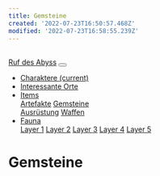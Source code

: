 ```yaml
---
title: Gemsteine
created: '2022-07-23T16:50:57.468Z'
modified: '2022-07-23T16:58:55.239Z'
---
```


<div class="meta_for_parser tablespecs" style="visibility:hidden">Gemsteine</div>
<link rel="stylesheet" href="https://cdn.jsdelivr.net/npm/bootstrap@4.5.3/dist/css/bootstrap.min.css" integrity="sha384-TX8t27EcRE3e/ihU7zmQxVncDAy5uIKz4rEkgIXeMed4M0jlfIDPvg6uqKI2xXr2" crossorigin="anonymous">
<nav class="navbar navbar-expand-lg navbar-light bg-light">
  <a class="navbar-brand" href="kampagne">Ruf des Abyss</a>
  <button class="navbar-toggler" type="button" data-toggle="collapse" data-target="#navbarSupportedContent" aria-controls="navbarSupportedContent" aria-expanded="false" aria-label="Toggle navigation">
    <span class="navbar-toggler-icon"></span>
  </button>

  <div class="collapse navbar-collapse" id="navbarSupportedContent">
    <ul class="navbar-nav mr-auto">
      <li class="nav-item active">
        <a class="nav-link" href="Charaktere"> Charaktere <span class="sr-only">(current)</span></a>
      </li>
      <li class="nav-item active">
        <a class="nav-link" href="Interessante Orte"> Interessante Orte </a>
      </li>
      <li class="nav-item dropdown">
        <a class="nav-link dropdown-toggle" href="#" id="navbarDropdown" role="button" data-toggle="dropdown" aria-haspopup="true" aria-expanded="false">
          Items
        </a>
        <div class="dropdown-menu" aria-labelledby="navbarDropdown">
          <a class="dropdown-item" href="Artefakte">Artefakte</a>
          <a class="dropdown-item" href="Gemsteine">Gemsteine</a>
          <div class="dropdown-divider"></div>
          <a class="dropdown-item" href="Ausrüstung">Ausrüstung</a>
          <a class="dropdown-item" href="Waffen">Waffen</a>
        </div>
      </li> 
	<li class="nav-item dropdown">
        <a class="nav-link dropdown-toggle" href="Fauna" id="navbarDropdown" role="button" data-toggle="dropdown" aria-haspopup="true" aria-expanded="false">
          Fauna
        </a>
        <div class="dropdown-menu" aria-labelledby="navbarDropdown">
          <a class="dropdown-item" href="FaunaL1">Layer 1</a>
          <a class="dropdown-item" href="FaunaL2">Layer 2</a>
          <a class="dropdown-item" href="FaunaL3">Layer 3</a>
          <a class="dropdown-item" href="FaunaL4">Layer 4</a>
          <a class="dropdown-item" href="FaunaL5">Layer 5</a>
        </div>
      </li>
    </ul>
  </div>
</nav>

# Gemsteine
